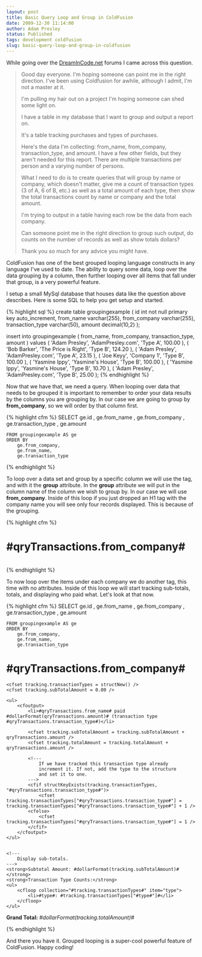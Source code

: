 ```yaml
---
layout: post
title: Basic Query Loop and Group in ColdFusion
date: 2009-12-30 11:14:00
author: Adam Presley
status: Published
tags: development coldfusion
slug: basic-query-loop-and-group-in-coldfusion
---
```


While going over the [DreamInCode.net](http://www.dreamincode.net) forums I 
came across this question.   

> Good day everyone. I'm hoping someone can point me in the right
> direction. I've been using Coldfusion for awhile, although I admit,
> I'm not a master at it.  
>   
> I'm pulling my hair out on a project I'm hoping someone can shed some
> light on.  
>   
> I have a table in my database that I want to group and output a report
> on.  
>   
> It's a table tracking purchases and types of purchases.  
>   
> Here's the data I'm collecting: from_name, from_company,
> transaction_type, and amount. I have a few other fields, but they
> aren't needed for this report. There are multiple transactions per
> person and a varying number of persons.  
>   
> What I need to do is to create queries that will group by name or
> company, which doesn't matter, give me a count of transaction types (3
> of A, 6 of B, etc.) as well as a total amount of each type, then show
> the total transactions count by name or company and the total amount.  
>   
> I'm trying to output in a table having each row be the data from each
> company.  
>   
> Can someone point me in the right direction to group such output, do
> counts on the number of records as well as show totals dollars?  
>   
> Thank you so much for any advice you might have.

  
ColdFusion has one of the best grouped looping language constructs in
any language I've used to date. The ability to query some data, loop
over the data grouping by a column, then further looping over all items
that fall under that group, is a very powerful feature.  
  
I setup a small MySql database that houses data like the question above
describes. Here is some SQL to help you get setup and started.  
  
{% highlight sql %}
create table groupingexample (
	id int not null primary key auto_increment,
	from_name varchar(255),
	from_company varchar(255),
	transaction_type varchar(50),
	amount decimal(10,2)
);

insert into groupingexample
	( from_name, from_company, transaction_type, amount )
values
	( 'Adam Presley', 'AdamPresley.com', 'Type A', 100.00 ),
	( 'Bob Barker', 'The Price is Right', 'Type B', 124.20 ),
	( 'Adam Presley', 'AdamPresley.com', 'Type A', 23.15 ),
	( 'Joe Keyy', 'Company 1', 'Type B', 100.00 ),
	( 'Yasmine Ippy', 'Yasmine\'s House', 'Type B', 100.00 ),
	( 'Yasmine Ippy', 'Yasmine\'s House', 'Type B', 10.70 ),
	( 'Adam Presley', 'AdamPresley.com', 'Type B', 25.00 );
{% endhighlight %}

Now that we have that, we need a query. When looping over data that
needs to be grouped it is important to remember to order your data
results by the columns you are grouping by. In our case we are going to
group by **from_company**, so we will order by that column first.  

{% highlight cfm %}
<cfquery name="qryTransactions" datasource="cfexamples">
	SELECT
		  ge.id
		, ge.from_name
		, ge.from_company
		, ge.transaction_type
		, ge.amount

	FROM groupingexample AS ge
	ORDER BY
		ge.from_company,
		ge.from_name,
		ge.transaction_type
</cfquery>
{% endhighlight %}

To loop over a data set and group by a specific column we will use the
tag, and with it the **group** attribute. In the **group** attribute we
will put in the column name of the column we wish to group by. In our
case we will use **from_company**. Inside of this loop if you just
dropped an H1 tag with the company name you will see only four records
displayed. This is because of the grouping.  

{% highlight cfm %}
<cfoutput query="qryTransactions" group="from_company">
	<h1>#qryTransactions.from_company#</h1>
</cfoutput>  
{% endhighlight %}

To now loop over the items under each company we do another tag, this
time with no attributes. Inside of this loop we will start tracking
sub-totals, totals, and displaying who paid what. Let's look at that
now.  
  
{% highlight cfm %}
<cfquery name="qryTransactions" datasource="cfexamples">
	SELECT
		  ge.id
		, ge.from_name
		, ge.from_company
		, ge.transaction_type
		, ge.amount

	FROM groupingexample AS ge
	ORDER BY
		ge.from_company,
		ge.from_name,
		ge.transaction_type
</cfquery>

<cfset tracking = structNew() />
<cfset tracking.totalAmount = 0.00 />

<cfoutput query="qryTransactions" group="from_company">
	<h1>#qryTransactions.from_company#</h1>

	<cfset tracking.transactionTypes = structNew() />
	<cfset tracking.subTotalAmount = 0.00 />

	<ul>
		<cfoutput>
			<li>#qryTransactions.from_name# paid #dollarFormat(qryTransactions.amount)# (transaction type #qryTransactions.transaction_type#)</li>

			<cfset tracking.subTotalAmount = tracking.subTotalAmount + qryTransactions.amount />
			<cfset tracking.totalAmount = tracking.totalAmount + qryTransactions.amount />

			<!---
				If we have tracked this transaction type already
				increment it. If not, add the type to the structure
				and set it to one.
			--->
			<cfif structKeyExists(tracking.transactionTypes, "#qryTransactions.transaction_type#")>
				<cfset tracking.transactionTypes["#qryTransactions.transaction_type#"] = tracking.transactionTypes["#qryTransactions.transaction_type#"] + 1 />
			<cfelse>
				<cfset tracking.transactionTypes["#qryTransactions.transaction_type#"] = 1 />
			</cfif>
		</cfoutput>
	</ul>


	<!---
		Display sub-totals.
	--->
	<strong>Subtotal Amount: #dollarFormat(tracking.subTotalAmount)#</strong>
	<strong>Transaction Type Counts:</strong>
	<ul>
		<cfloop collection="#tracking.transactionTypes#" item="type">
			<li>#type#: #tracking.transactionTypes["#type#"]#</li>
		</cfloop>
	</ul>
</cfoutput>

<strong>Grand Total:</strong> <em><cfoutput>#dollarFormat(tracking.totalAmount)#</cfoutput></em>

<cfdump var="#qryTransactions#" />
{% endhighlight %}

And there you have it. Grouped looping is a super-cool powerful feature
of ColdFusion. Happy coding!  
